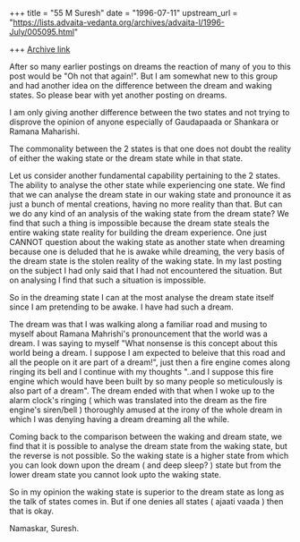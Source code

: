 +++
title = "55 M Suresh"
date = "1996-07-11"
upstream_url = "https://lists.advaita-vedanta.org/archives/advaita-l/1996-July/005095.html"

+++
[Archive link](https://lists.advaita-vedanta.org/archives/advaita-l/1996-July/005095.html)

  After so many earlier  postings on dreams the reaction of  many of you to
  this post would  be "Oh not that  again!".  But I am somewhat new to this
  group and had another idea on the difference between the dream and waking
  states.  So please bear with yet another posting on dreams.

  I am only giving another difference between the two states and not trying
  to disprove the opinion of anyone especially of Gaudapaada or Shankara or
  Ramana Maharishi.

  The  commonality between  the 2  states is  that one  does not  doubt the
  reality  of either  the waking  state or  the dream  state while  in that
  state.

  Let  us  consider another  fundamental  capability  pertaining to  the  2
  states.  The ability to  analyse the other  state while  experiencing one
  state.  We find that we can analyse  the dream state in  our waking state
  and pronounce  it as  just a  bunch of mental  creations,  having no more
  reality than that.  But can we do  any kind of an analysis  of the waking
  state  from the  dream state?  We find  that such  a thing  is impossible
  because  the dream  state  steals  the entire  waking  state reality  for
  building the dream experience.  One just CANNOT question about the waking
  state as  another state when dreaming  because one is deluded  that he is
  awake while  dreaming,  the very basis of the  dream state is  the stolen
  reality of  the waking  state.  In my last posting on  the subject  I had
  only said  that I had not  encountered the situation.  But on analysing I
  find that such a situation is impossible.

  So in the dreaming state I can at the most analyse the dream state itself
  since I am pretending to be awake.  I have had such a dream.

  The dream  was that  I was walking  along a familiar  road and  musing to
  myself about Ramana Mahrishi's pronouncement  that the world was a dream.
  I was  saying to myself "What  nonsense is this concept  about this world
  being a dream.  I suppose I am expected to beleive that this road and all
  the people  on it are part  of a dream!",  just then a fire  engine comes
  along ringing its  bell and I continue with my  thoughts "..and I suppose
  this  fire engine  which  would have  been  built by  so  many people  so
  meticulously is also part  of a dream".  The dream ended with that when I
  woke up  to the  alarm clock's  ringing ( which  was translated  into the
  dream as the fire engine's siren/bell ) thoroughly amused at the irony of
  the whole dream  in which I was  denying having a dream  dreaming all the
  while.

  Coming back to the comparison between the waking and dream state, we find
  that it is possible to analyse the dream state from the waking state, but
  the reverse is not  possible.  So the waking state is a higher state from
  which you can look down upon the dream ( and deep sleep? ) state but from
  the lower dream state you cannot look upto the waking state.

  So in my opinion the waking state  is superior to the dream state as long
  as the  talk of states  comes in.  But if one denies all  states ( ajaati
  vaada ) then that is okay.

Namaskar,
Suresh.

